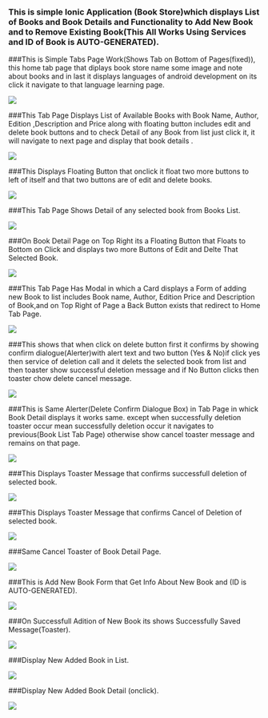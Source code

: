 ### This is simple Ionic Application (Book Store)which displays List of Books and Book Details and Functionality to Add New Book and to Remove Existing Book(This All Works Using Services and ID of Book is AUTO-GENERATED).

###This is Simple Tabs Page Work(Shows Tab on Bottom of Pages(fixed)), this home tab page that diplays book store name some image and note about books and in last it displays languages of android development on its click it navigate to that language learning page.

<img src="Home.PNG">

###This Tab Page Displays List of Available Books with Book Name, Author, Edition ,Description and Price along with floating button includes edit and delete book buttons and to check  Detail of any Book  from list just click it, it will navigate to next page and display that book details .

<img src="BookList.PNG">


###This Displays Floating Button that onclick it float two more buttons to left of itself and that two buttons are of edit and delete books.

<img src="DeleteButtonList.PNG">



###This Tab Page Shows Detail of any selected book from Books List.

<img src="BookDetail.PNG">



###On Book Detail Page on Top Right its a Floating Button that Floats to Bottom on Click and displays two more Buttons of Edit and Delte That Selected Book.

<img src="DeleteButtonDetail.PNG">



###This Tab Page Has Modal in which a Card displays a Form of adding new Book to list includes Book name, Author, Edition Price and Description of Book,and on Top Right of Page a Back Button exists that redirect to Home Tab Page.

<img src="AddNewBookModal.PNG">


###This shows that when click on delete button first it confirms by showing confirm dialogue(Alerter)with alert text and two button (Yes & No)if click yes then service of deletion call and it delets the selected book from list and then toaster show successful deletion message and if No Button clicks then toaster chow delete cancel message.

<img src="DeleteFromList.PNG">


###This is Same Alerter(Delete Confirm Dialogue Box) in Tab Page in whick Book Detail displays it works same. except when successfully deletion toaster occur mean successfully deletion occur it navigates to previous(Book List Tab Page) otherwise show cancel toaster message and remains on that page.

<img src="DeleteFromDetail.PNG">



###This Displays Toaster Message that confirms successfull deletion of selected book.

<img src="ToastserSucsessDelete.PNG">

###This Displays Toaster Message that confirms Cancel of Deletion of selected book.

<img src="CancelDelete.PNG">


###Same Cancel Toaster of Book Detail Page.

<img src="Cancel.PNG">


###This is Add New Book Form that Get Info About New Book and (ID is AUTO-GENERATED).

<img src="AddBookForm.PNG">

###On Successfull Adition of New Book its shows Successfully Saved Message(Toaster).

<img src="AddBookSuccess.PNG">

###Display New Added Book in List.

<img src="DisplayNewBook.PNG">


###Display New Added Book Detail (onclick).

<img src="DetailNewBook.PNG">
